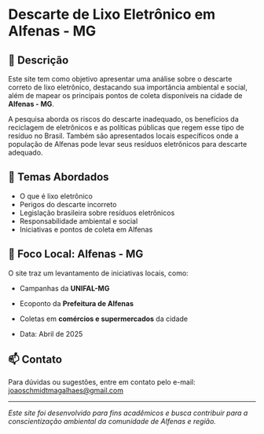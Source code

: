 # Descarte de Lixo Eletrônico em Alfenas - MG

## 📄 Descrição

Este site tem como objetivo apresentar uma análise sobre o descarte correto de lixo eletrônico, destacando sua importância ambiental e social, além de mapear os principais pontos de coleta disponíveis na cidade de **Alfenas - MG**.

A pesquisa aborda os riscos do descarte inadequado, os benefícios da reciclagem de eletrônicos e as políticas públicas que regem esse tipo de resíduo no Brasil. Também são apresentados locais específicos onde a população de Alfenas pode levar seus resíduos eletrônicos para descarte adequado.

## 🧠 Temas Abordados

- O que é lixo eletrônico
- Perigos do descarte incorreto
- Legislação brasileira sobre resíduos eletrônicos
- Responsabilidade ambiental e social
- Iniciativas e pontos de coleta em Alfenas

## 📍 Foco Local: Alfenas - MG

O site traz um levantamento de iniciativas locais, como:

- Campanhas da **UNIFAL-MG**
- Ecoponto da **Prefeitura de Alfenas**
- Coletas em **comércios e supermercados** da cidade

- Data: Abril de 2025

## 📫 Contato

Para dúvidas ou sugestões, entre em contato pelo e-mail: joaoschmidtmagalhaes@gmail.com

---

*Este site foi desenvolvido para fins acadêmicos e busca contribuir para a conscientização ambiental da comunidade de Alfenas e região.*
